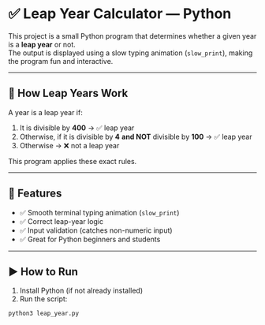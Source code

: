 # ✅ Leap Year Calculator — Python

This project is a small Python program that determines whether a given year is a **leap year** or not.  
The output is displayed using a slow typing animation (`slow_print`), making the program fun and interactive.

---

## 🧠 How Leap Years Work

A year is a leap year if:

1. It is divisible by **400** → ✅ leap year  
2. Otherwise, if it is divisible by **4** **and NOT** divisible by **100** → ✅ leap year  
3. Otherwise → ❌ not a leap year

This program applies these exact rules.

---

## 🚀 Features

- ✅ Smooth terminal typing animation (`slow_print`)
- ✅ Correct leap-year logic
- ✅ Input validation (catches non-numeric input)
- ✅ Great for Python beginners and students

---

## ▶ How to Run

1. Install Python (if not already installed)
2. Run the script:

```bash
python3 leap_year.py
